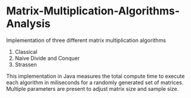 # Matrix-Multiplication-Algorithms-Analysis

Implementation of three different matrix multiplication algorithms
1. Classical
2. Naive Divide and Conquer
3. Strassen

This implementation in Java measures the total compute time to execute each algorithm in miliseconds for a randomly generated set of matrices.
Multiple parameters are present to adjust matrix size and sample size. 

